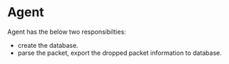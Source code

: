 # Agent

Agent has the below two responsibilties:

- create the database.
- parse the packet, export the dropped packet information to database.

